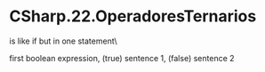 # CSharp.22.OperadoresTernarios

is like if but in one statement\

first boolean expression, (true) sentence 1, (false) sentence 2

